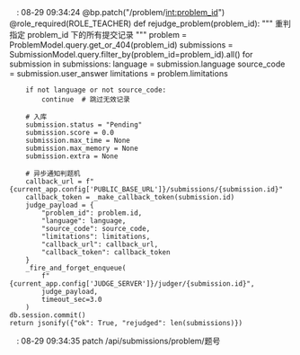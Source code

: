 ㅤ: 08-29 09:34:24
@bp.patch("/problem/<int:problem_id>")
@role_required(ROLE_TEACHER)
def rejudge_problem(problem_id):
    """
    重判指定 problem_id 下的所有提交记录
    """
    problem = ProblemModel.query.get_or_404(problem_id)
    submissions = SubmissionModel.query.filter_by(problem_id=problem_id).all()
    for submission in submissions:
        language = submission.language
        source_code = submission.user_answer
        limitations = problem.limitations

        if not language or not source_code:
            continue  # 跳过无效记录

        # 入库
        submission.status = "Pending"
        submission.score = 0.0
        submission.max_time = None
        submission.max_memory = None
        submission.extra = None

        # 异步通知判题机
        callback_url = f"{current_app.config['PUBLIC_BASE_URL']}/submissions/{submission.id}"
        callback_token = _make_callback_token(submission.id)
        judge_payload = {
            "problem_id": problem.id,
            "language": language,
            "source_code": source_code,
            "limitations": limitations,
            "callback_url": callback_url,
            "callback_token": callback_token
        }
        _fire_and_forget_enqueue(
            f"{current_app.config['JUDGE_SERVER']}/judger/{submission.id}",
            judge_payload,
            timeout_sec=3.0
        )
    db.session.commit()
    return jsonify({"ok": True, "rejudged": len(submissions)})

ㅤ: 08-29 09:34:35
patch /api/submissions/problem/题号